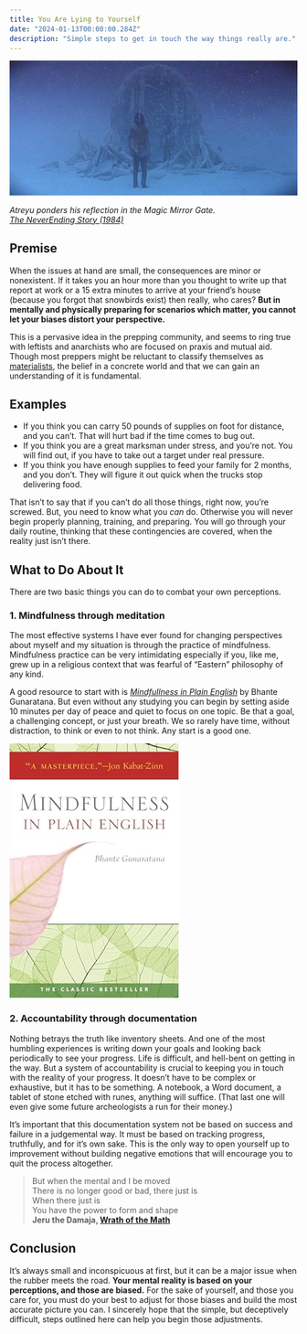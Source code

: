 ```yaml
---
title: You Are Lying to Yourself
date: "2024-01-13T00:00:00.284Z"
description: "Simple steps to get in touch the way things really are."
---
```


![](./magic-mirror-gate.jpeg)

*Atreyu ponders his reflection in the Magic Mirror Gate. <br> [The NeverEnding Story (1984)](https://en.wikipedia.org/wiki/The_NeverEnding_Story_(film))*

## Premise

When the issues at hand are small, the consequences are minor or nonexistent. If it takes you an hour more than you thought to write up that report at work or a 15 extra minutes to arrive at your friend’s house (because you forgot that snowbirds exist) then really, who cares? **But in mentally and physically preparing for scenarios which matter, you cannot let your biases distort your perspective.**

This is a pervasive idea in the prepping community, and seems to ring true with leftists and anarchists who are focused on praxis and mutual aid. Though most preppers might be reluctant to classify themselves as [materialists](https://www.marxists.org/glossary/terms/m/a.htm#materialism), the belief in a concrete world and that we can gain an understanding of it is fundamental.

## Examples

* If you think you can carry 50 pounds of supplies on foot for distance, and you can’t. That will hurt bad if the time comes to bug out.
* If you think you are a great marksman under stress, and you’re not. You will find out, if you have to take out a target under real pressure.
* If you think you have enough supplies to feed your family for 2 months, and you don’t. They will figure it out quick when the trucks stop delivering food.

That isn’t to say that if you can’t do all those things, right now, you’re screwed. But, you need to know what you *can* do. Otherwise you will never begin properly planning, training, and preparing. You will go through your daily routine, thinking that these contingencies are covered, when the reality just isn’t there.


## What to Do About It


There are two basic things you can do to combat your own perceptions.

### 1. Mindfulness through meditation

The most effective systems I have ever found for changing perspectives about myself and my situation is through the practice of mindfulness. Mindfulness practice can be very intimidating especially if you, like me, grew up in a religious context that was fearful of “Eastern” philosophy of any kind. 

A good resource to start with is [*Mindfullness in Plain English*](https://www.amazon.com/Mindfulness-English-Bhante-Henepola-Gunaratana/dp/0861719069) by Bhante Gunaratana. But even without any studying you can begin by setting aside 10 minutes per day of peace and quiet to focus on one topic. Be that a goal, a challenging concept, or just your breath. We so rarely have time, without distraction, to think or even to not think. Any start is a good one.

![](./mindfullness_in_plain_english_cover.jpg)

### 2. Accountability through documentation

Nothing betrays the truth like inventory sheets. And one of the most humbling experiences is writing down your goals and looking back periodically to see your progress. Life is difficult, and hell-bent on getting in the way. But a system of accountability is crucial to keeping you in touch with the reality of your progress. It doesn’t have to be complex or exhaustive, but it has to be something. A notebook, a Word document, a tablet of stone etched with runes, anything will suffice. (That last one will even give some future archeologists a run for their money.)

It’s important that this documentation system not be based on success and failure in a judgemental way. It must be based on tracking progress, truthfully, and for it’s own sake. This is the only way to open yourself up to improvement without building negative emotions that will encourage you to quit the process altogether.

> But when the mental and I be moved <br>
> There is no longer good or bad, there just is <br>
> When there just is <br>
> You have the power to form and shape <br>
> **Jeru the Damaja, [Wrath of the Math](https://open.spotify.com/track/55yMsGkearEqbKhTN9i0mL?autoplay=true)**

## Conclusion

It’s always small and inconspicuous at first, but it can be a major issue when the rubber meets the road. **Your mental reality is based on your perceptions, and those are biased.** For the sake of yourself, and those you care for, you must do your best to adjust for those biases and build the most accurate picture you can. I sincerely hope that the simple, but deceptively difficult, steps outlined here can help you begin those adjustments.
